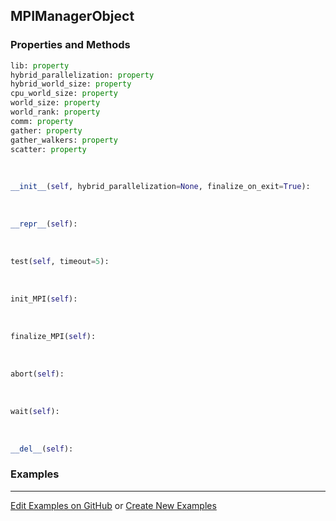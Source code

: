 ## <a id="RynLib.Dumpi.MPIManager.MPIManagerObject">MPIManagerObject</a>


### Properties and Methods
```python
lib: property
hybrid_parallelization: property
hybrid_world_size: property
cpu_world_size: property
world_size: property
world_rank: property
comm: property
gather: property
gather_walkers: property
scatter: property
```
<a id="RynLib.Dumpi.MPIManager.MPIManagerObject.__init__">&nbsp;</a>
```python
__init__(self, hybrid_parallelization=None, finalize_on_exit=True): 
```

<a id="RynLib.Dumpi.MPIManager.MPIManagerObject.__repr__">&nbsp;</a>
```python
__repr__(self): 
```

<a id="RynLib.Dumpi.MPIManager.MPIManagerObject.test">&nbsp;</a>
```python
test(self, timeout=5): 
```

<a id="RynLib.Dumpi.MPIManager.MPIManagerObject.init_MPI">&nbsp;</a>
```python
init_MPI(self): 
```

<a id="RynLib.Dumpi.MPIManager.MPIManagerObject.finalize_MPI">&nbsp;</a>
```python
finalize_MPI(self): 
```

<a id="RynLib.Dumpi.MPIManager.MPIManagerObject.abort">&nbsp;</a>
```python
abort(self): 
```

<a id="RynLib.Dumpi.MPIManager.MPIManagerObject.wait">&nbsp;</a>
```python
wait(self): 
```

<a id="RynLib.Dumpi.MPIManager.MPIManagerObject.__del__">&nbsp;</a>
```python
__del__(self): 
```

### Examples


___

[Edit Examples on GitHub](https://github.com/McCoyGroup/References/edit/gh-pages/Documentation/examples/RynLib/Dumpi/MPIManager/MPIManagerObject.md) or 
[Create New Examples](https://github.com/McCoyGroup/References/new/gh-pages/?filename=Documentation/examples/RynLib/Dumpi/MPIManager/MPIManagerObject.md)